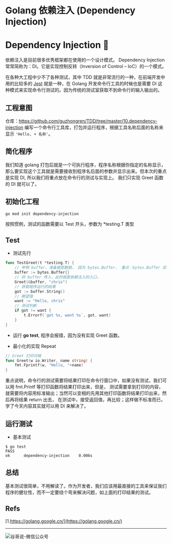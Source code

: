 # Golang 依赖注入 (Dependency Injection)


# Dependency Injection 🧪

依赖注入是目前很多优秀框架都在使用的一个设计模式。
Dependency Injection 常常简称为：DI。它是实现控制反转（Inversion of Control – IoC）的一个模式。

在各种大工程中少不了各种测试，其中 TDD 就是非常流行的一种，在前端开发中用的比较多的 [Jest](https://github.com/facebook/jest) 就是一种，在 Golang 开发命令行工具的时候也是需要 DI 这种模式来实现命令行测试的。因为传统的测试室获取不到命令行的输入输出的。

## 工程意图

仓库：<https://github.com/guzhongren/TDD/tree/master/10.dependency-injection>
编写一个命令行工具库，打包并运行程序，根据工具名称后面的名称来显示 `'Hello, + 名称'`。

## 简化程序

我们知道 golang 打包后就是一个可执行程序，程序名称根据你指定的名称显示，那么要实现这个工具就是需要接收到程序名后面的参数并显示出来。但本次的重点是实现 DI, 所以我们将重点放在命令行的测试与实现上。
我们只实现 Greet 函数的 DI 就可以了。

## 初始化工程

```shell
go mod init dependency-injection
```

按照惯例，测试的函数需要以 Test 开头，参数为 *testing.T 类型

## Test

* 测试先行

```go
func TestGreet(t *testing.T) {
	// 申明 buffer，准备接受数据， 因为 bytes.Buffer， 重点：bytes.Buffer 实现了 io.Writer
	buffer := bytes.Buffer{}
	// 将 buffer 传入，此时就是依赖注入的入口，
	Greet(&buffer, "chris")
	// 获取程序运行的结果
	got := buffer.String()
	// 期望值
	want := "Hello, chris"
	// 测试判断
	if got != want {
		t.Errorf(`got %s, want %s`, got, want)
	}
}
```
* 运行 **go test**, 程序会报错，因为没有实现 Greet 函数。

* 最小化的实现 Repeat

```go
// Greet 打印问候
func Greet(w io.Writer, name string) {
	fmt.Fprintf(w, "Hello, "+name)
}
```
重点说明，命令行的测试需要将结果打印在命令行窗口中，如果没有测试，我们可以用 fmt.Printf 等打印函数将结果打印出来，但是，
测试需要拿到打印的内容，就需要将内容用标准输出；当然可以变相的先用其他打印函数将结果打印出来，然后再将结果 return 出去，
在测试中，接受返回值，再比较；这样做不标准而已，学了今天内容其实就可以用 DI 来解决了。

## 运行测试

* 基本测试

```shell
$ go test
PASS
ok      dependency-injection    0.006s
```

## 总结

基本测试很简单，不用解读了。作为开发者，我们应该用最直接的工具来保证我们程序的健壮性，而不一定要绕个弯来解决问题，如上面的打印结果的测试。

## Refs

[1.https://golang.google.cn/](https://golang.google.cn/)

----
![谷哥说-微信公众号](https://cdn.jsdelivr.net/gh/guzhongren/data-hosting@master/20210819/扫码_搜索联合传播样式-白色版。ae9zxgscqcg.png)

